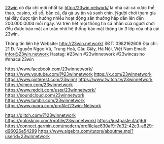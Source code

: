 <a href="http://23win.network/">23win</a> có địa chỉ mới nhất tại <a href="http://23win.network/">http://23win.network/</a> là nhà cái cá cược thể thao, casino, xổ số, bắn cá, đá gà uy tín và xanh chín. Người chơi tham gia tại đây được tận hưởng nhiều hoạt động săn thưởng hấp dẫn lên đến 200.000.000đ mỗi ngày. Và trên hết mọi thông tin cá nhân của người chơi đều được bảo mật an toàn nhờ hệ thống bảo mật thông tin 3 lớp của nhà cái 23win.

Thông tin liên hệ
Website: <a href="http://23win.network/">http://23win.network/</a>
SĐT: 0982162606
Địa chỉ: 21 Đ. Nguyễn Ngọc Vũ, Trung Hoà, Cầu Giấy, Hà Nội, Việt Nam
Email: infor@23win.network
Hastag: #23win #23winnetwork #23wincasino #nhacai23win

<a href="https://www.facebook.com/23winnetwork/">https://www.facebook.com/23winnetwork/</a>
<a href="https://www.youtube.com/@23winnetwork">https://www.youtube.com/@23winnetwork</a>
<a href="https://x.com/23winnetwork">https://x.com/23winnetwork</a>
<a href="https://www.pinterest.com/23winn/">https://www.pinterest.com/23winn/</a>
<a href="https://www.twitch.tv/23winnetwork">https://www.twitch.tv/23winnetwork</a>
<a href="https://vimeo.com/23winnetwork">https://vimeo.com/23winnetwork</a>
<a href="https://www.reddit.com/user/23winnetwork/">https://www.reddit.com/user/23winnetwork/</a>
<a href="https://soundcloud.com/23winnetwork">https://soundcloud.com/23winnetwork</a>
<a href="https://www.tumblr.com/23winnetwork">https://www.tumblr.com/23winnetwork</a>
<a href="https://www.quora.com/profile/23win-Network">https://www.quora.com/profile/23win-Network</a>

<a href="https://glitch.com/@23winnetwork">https://glitch.com/@23winnetwork</a>
<a href="https://golosknig.com/profile/23winnetwork/">https://golosknig.com/profile/23winnetwork/</a>
<a href="https://justpaste.it/afj66">https://justpaste.it/afj66</a>
<a href="https://connect.garmin.com/modern/profile/ac630af9-7d32-42c3-a829-d96026e54299">https://connect.garmin.com/modern/profile/ac630af9-7d32-42c3-a829-d96026e54299</a>
<a href="https://www.algebra.com/tutors/aboutme.mpl?userid=23winnetwork">https://www.algebra.com/tutors/aboutme.mpl?userid=23winnetwork</a>